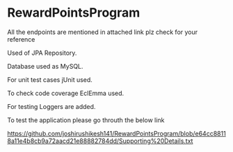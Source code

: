 # RewardPointsProgram

All the endpoints are mentioned in attached link plz check for your reference

Used of JPA Repository.

Database used as MySQL.

For unit test cases jUnit used.

To check code coverage EclEmma used.

For testing Loggers are added.


To test the application please go throuth the below link

https://github.com/joshirushikesh141/RewardPointsProgram/blob/e64cc88118a11e4b8cb9a72aacd21e88882784dd/Supporting%20Details.txt



